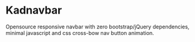 # Kadnavbar

Opensource responsive navbar with zero bootstrap/jQuery dependencies, minimal javascript and css cross-bow nav button animation.
